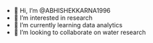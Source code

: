 - 👋 Hi, I’m @ABHISHEKKARNA1996
- 👀 I’m interested in research
- 🌱 I’m currently learning data analytics
- 💞️ I’m looking to collaborate on water research

<!---
ABHISHEKKARNA1996/ABHISHEKKARNA1996 is a ✨ special ✨ repository because its `README.md` (this file) appears on your GitHub profile.
You can click the Preview link to take a look at your changes.
--->
